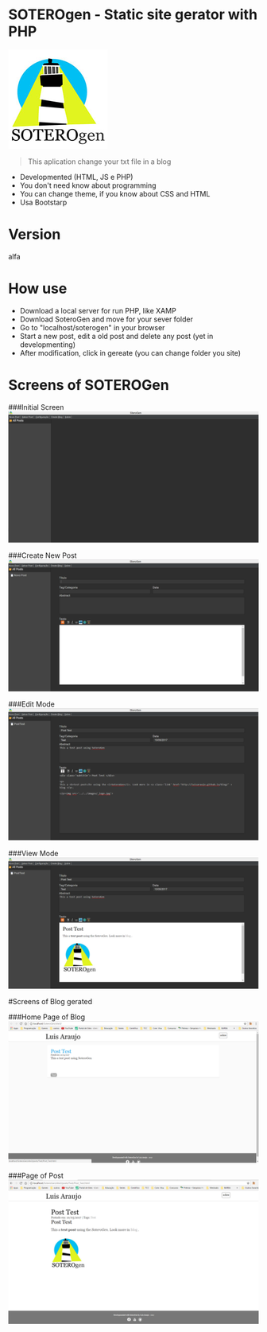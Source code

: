 SOTEROgen - Static site gerator with PHP 
=========================
![SOTEROgen](https://github.com/LuisAraujo/SoteroGen/blob/master/logo.jpg?raw=true)


> This aplication change your txt file in a blog 

* Developmented (HTML, JS e PHP)
* You don't need know about programming
* You can change theme, if you know about CSS and HTML
* Usa Bootstarp

# Version
alfa

# How use

* Download a local server for run PHP, like XAMP
* Download SoteroGen and move for your sever folder
* Go to "localhost/soterogen" in your browser
* Start a new post, edit a old post and delete any post (yet in developmenting)
* After modification, click in gereate (you can change folder you site)


# Screens of SOTEROGen

###Initial Screen
![SOTEROgen](https://raw.githubusercontent.com/LuisAraujo/SoteroGen/master/screen01.png)

###Create New Post
![SOTEROgen](https://raw.githubusercontent.com/LuisAraujo/SoteroGen/master/screen02.png)

###Edit Mode
![SOTEROgen](https://raw.githubusercontent.com/LuisAraujo/SoteroGen/master/screen03.png)

###View Mode
![SOTEROgen](https://raw.githubusercontent.com/LuisAraujo/SoteroGen/master/screen04.png)


#Screens of Blog gerated

###Home Page of Blog
![Blog gerated](https://raw.githubusercontent.com/LuisAraujo/SoteroGen/master/screen05.png)

###Page of Post
![Blog gerated](https://raw.githubusercontent.com/LuisAraujo/SoteroGen/master/screen06.png)




